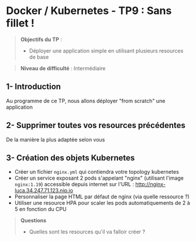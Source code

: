 # Docker / Kubernetes - TP9 : Sans fillet !
> **Objectifs du TP** :
>- Déployer une application simple en utilisant plusieurs resources de base

>
> **Niveau de difficulté** :
> Intermédiaire

## 1- Introduction

Au programme de ce TP, nous allons déployer "from scratch" une application

## 2- Supprimer toutes vos resources précédentes
De la manière la plus adaptée selon vous

## 3- Création des objets Kubernetes

- Créer un fichier `nginx.yml` qui contiendra votre topology kubernetes 
- Créer un service exposant 2 pods s'appelant "nginx" (utilisant l'image `nginx:1.19`) accessible depuis internet sur l'URL : http://nginx-luca.34.247.71.123.nip.io
- Personnaliser la page HTML par défaut de nginx (via quelle ressource ?)
- Utiliser une resource HPA pour scaler les pods automatiquements de 2 à 5 en fonction du CPU 

> **Questions**
>- Quelles sont les resources qu'il va falloir créer ?
